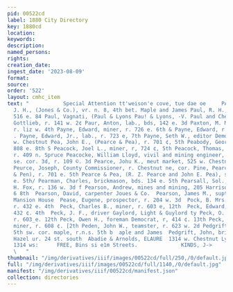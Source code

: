 ```yaml
---
pid: 00522cd
label: 1880 City Directory
key: 1880cd
location: 
keywords: 
description: 
named_persons: 
rights: 
creation_date: 
ingest_date: '2023-08-09'
format: 
source: 
order: '522'
layout: cmhc_item
text: "           Special Attention tt'weison'e cove, tue dae oe     PAU 290 PED Paul,
  J. H., (Jones & Co.), vr. n. 8, 4th bet. Maple and James Paul, R. H., miner, r.
  516 e. 84 Paul, Vagnati, (Paul & Lyons Pau! & Lyons, -V. Paul and Chestnut Pauli,
  Gottlieb, r. 141 w. 2¢ Paur, Anton, lab., bds, 142 e. 3d Paxton, M. Mrs., boarding,
  r. liz w. 4th Payne, Edward, miner, r. 726 e. 6th & Payne, Edward, r. 725 e. 7th
  . Payne, Edward, Jr., lab., r. 723 e, 7th Payne, Seth W., editor Demoerat, r. 224
  w. Chestnut Pea, John E., (Pearce & Pea), r. 701 ¢, 5th Peabody, George W., clk.
  808 e. 8th S Peacock, Joel L., miner, r, 724 ¢, 5th Peacock, Thomas, (Walker & Peacock),
  r. 409 n. Spruce Peacocke, William Lloyd, vivil and mining engineer, Harrison av.
  se. cor. 3d, r. 109 ©. 3d Pearce, Johu K., meut market, 525 w. Chestnut, r. same
  Peurce, Joseph, County Commissioner, r. Chestnut ne, cor. Pine, Pearce, R. Z., (Pearce
  & Pen), r. 701 e. 5th Pearce & Pea, (R. Z. Pearce and John E. Pea), saloon, 701
  e. 5th/ Pearman, Charles, brickmason, bds. 134 e. 5th Pearsall, Sol., butcher W.
  H. Fox, r. 136 w. 3d f Pearson, Andrew, mines and mining, 205 Harrison av., r, 110
  6 8th  Pearson, David, carpenter Joues & Co.  Pearson, James M., supt., mines, r.
  Mansion House  Pease, Eugene, prospector, r. 204 w. 3d  Pock, B. Mrs., dressmkr.,
  r. 432 e. 4th  Peck, Charles B., miner, r. 603 e, 12th  Peck, Edward, miner, r.
  432 ¢. 4th  Peck, J. F., driver Gaylord, Light & Guylord ty Peck, O. B., miner,
  r. 603_e. 12th Peck, Owen H., foreman Democrat, r, 414 ¢. 13th Peck, William H.,
  miner, r. 608 ¢. [2th Peden, John W., teamster, r. 623 w. 2d Pedgrift, James, brickyard,
  5th sw. cor. maple, r.n.s. 5th b  aple and James  Pedgrift, John, bricklayer, bds.
  Hazel ur. 24 st. south  Abadie & Arnolds, ELAURE  1314 w. Chestnut Lyons), Restaurant,
  1314 ws:      FREE, Bins si e1m Streets.              KINDS, J->        BUILDIN
  \   "
thumbnail: "/img/derivatives/iiif/images/00522cd/full/250,/0/default.jpg"
full: "/img/derivatives/iiif/images/00522cd/full/1140,/0/default.jpg"
manifest: "/img/derivatives/iiif/00522cd/manifest.json"
collection: directories
---
```

